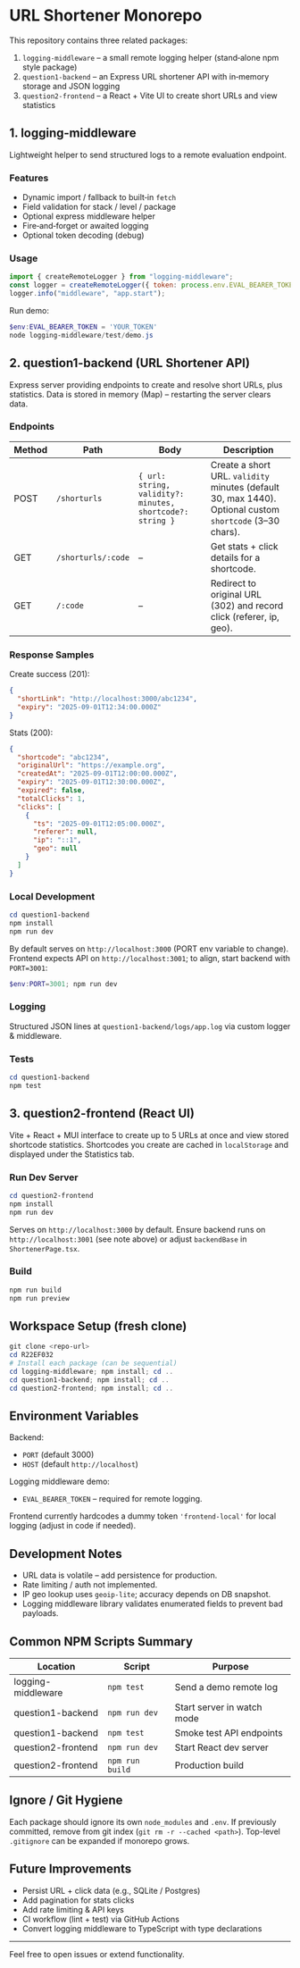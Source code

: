# URL Shortener Monorepo

This repository contains three related packages:

1. `logging-middleware` – a small remote logging helper (stand‑alone npm style package)
2. `question1-backend` – an Express URL shortener API with in‑memory storage and JSON logging
3. `question2-frontend` – a React + Vite UI to create short URLs and view statistics

## 1. logging-middleware

Lightweight helper to send structured logs to a remote evaluation endpoint.

### Features

- Dynamic import / fallback to built‑in `fetch`
- Field validation for stack / level / package
- Optional express middleware helper
- Fire‑and‑forget or awaited logging
- Optional token decoding (debug)

### Usage

```js
import { createRemoteLogger } from "logging-middleware";
const logger = createRemoteLogger({ token: process.env.EVAL_BEARER_TOKEN });
logger.info("middleware", "app.start");
```

Run demo:

```powershell
$env:EVAL_BEARER_TOKEN = 'YOUR_TOKEN'
node logging-middleware/test/demo.js
```

## 2. question1-backend (URL Shortener API)

Express server providing endpoints to create and resolve short URLs, plus statistics.
Data is stored in memory (Map) – restarting the server clears data.

### Endpoints

| Method | Path               | Body                                                      | Description                                                                                              |
| ------ | ------------------ | --------------------------------------------------------- | -------------------------------------------------------------------------------------------------------- |
| POST   | `/shorturls`       | `{ url: string, validity?: minutes, shortcode?: string }` | Create a short URL. `validity` minutes (default 30, max 1440). Optional custom `shortcode` (3–30 chars). |
| GET    | `/shorturls/:code` | –                                                         | Get stats + click details for a shortcode.                                                               |
| GET    | `/:code`           | –                                                         | Redirect to original URL (302) and record click (referer, ip, geo).                                      |

### Response Samples

Create success (201):

```json
{
  "shortLink": "http://localhost:3000/abc1234",
  "expiry": "2025-09-01T12:34:00.000Z"
}
```

Stats (200):

```json
{
  "shortcode": "abc1234",
  "originalUrl": "https://example.org",
  "createdAt": "2025-09-01T12:00:00.000Z",
  "expiry": "2025-09-01T12:30:00.000Z",
  "expired": false,
  "totalClicks": 1,
  "clicks": [
    {
      "ts": "2025-09-01T12:05:00.000Z",
      "referer": null,
      "ip": "::1",
      "geo": null
    }
  ]
}
```

### Local Development

```powershell
cd question1-backend
npm install
npm run dev
```

By default serves on `http://localhost:3000` (PORT env variable to change). Frontend expects API on `http://localhost:3001`; to align, start backend with `PORT=3001`:

```powershell
$env:PORT=3001; npm run dev
```

### Logging

Structured JSON lines at `question1-backend/logs/app.log` via custom logger & middleware.

### Tests

```powershell
cd question1-backend
npm test
```

## 3. question2-frontend (React UI)

Vite + React + MUI interface to create up to 5 URLs at once and view stored shortcode statistics.
Shortcodes you create are cached in `localStorage` and displayed under the Statistics tab.

### Run Dev Server

```powershell
cd question2-frontend
npm install
npm run dev
```

Serves on `http://localhost:3000` by default. Ensure backend runs on `http://localhost:3001` (see note above) or adjust `backendBase` in `ShortenerPage.tsx`.

### Build

```powershell
npm run build
npm run preview
```

## Workspace Setup (fresh clone)

```powershell
git clone <repo-url>
cd R22EF032
# Install each package (can be sequential)
cd logging-middleware; npm install; cd ..
cd question1-backend; npm install; cd ..
cd question2-frontend; npm install; cd ..
```

## Environment Variables

Backend:

- `PORT` (default 3000)
- `HOST` (default `http://localhost`)

Logging middleware demo:

- `EVAL_BEARER_TOKEN` – required for remote logging.

Frontend currently hardcodes a dummy token `'frontend-local'` for local logging (adjust in code if needed).

## Development Notes

- URL data is volatile – add persistence for production.
- Rate limiting / auth not implemented.
- IP geo lookup uses `geoip-lite`; accuracy depends on DB snapshot.
- Logging middleware library validates enumerated fields to prevent bad payloads.

## Common NPM Scripts Summary

| Location           | Script          | Purpose                    |
| ------------------ | --------------- | -------------------------- |
| logging-middleware | `npm test`      | Send a demo remote log     |
| question1-backend  | `npm run dev`   | Start server in watch mode |
| question1-backend  | `npm test`      | Smoke test API endpoints   |
| question2-frontend | `npm run dev`   | Start React dev server     |
| question2-frontend | `npm run build` | Production build           |

## Ignore / Git Hygiene

Each package should ignore its own `node_modules` and `.env`. If previously committed, remove from git index (`git rm -r --cached <path>`). Top-level `.gitignore` can be expanded if monorepo grows.

## Future Improvements

- Persist URL + click data (e.g., SQLite / Postgres)
- Add pagination for stats clicks
- Add rate limiting & API keys
- CI workflow (lint + test) via GitHub Actions
- Convert logging middleware to TypeScript with type declarations

---

Feel free to open issues or extend functionality.
